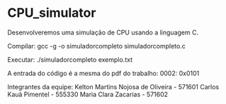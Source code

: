 # CPU_simulator
Desenvolveremos uma simulação de CPU usando a linguagem C.

Compilar: gcc -g -o simuladorcompleto simuladorcompleto.c

Executar: ./simuladorcompleto exemplo.txt

A entrada do código é a mesma do pdf do trabalho: 0002: 0x0101

Integrantes da equipe:
Kelton Martins Nojosa de Oliveira - 571601
Carlos Kauã Pimentel - 555330
Maria Clara Zacarias - 571602
